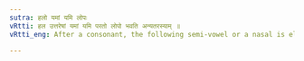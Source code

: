 ```yaml
---
sutra: हलो यमां यमि लोपः
vRtti: हल उत्तरेषां यमां यमि परतो लोपो भवति अन्यतरस्याम् ॥
vRtti_eng: After a consonant, the following semi-vowel or a nasal is elided optionally, when the same letters follow it.

---
```

